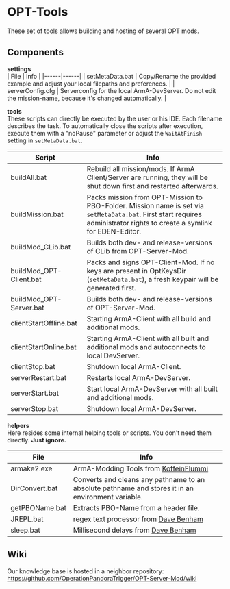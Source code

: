 # OPT-Tools

These set of tools allows building and hosting of several OPT mods.

## Components

**settings**  
| File | Info |
|------|------|
| setMetaData.bat | Copy/Rename the provided example and adjust your local filepaths and preferences. |
| serverConfig.cfg | Serverconfig for the local ArmA-DevServer. Do not edit the mission-name, because it's changed automatically. |

**tools**  
These scripts can directly be executed by the user or his IDE. Each filename describes the task.
To automatically close the scripts after execution, execute them with a "noPause" parameter or adjust the `WaitAtFinish` setting in `setMetaData.bat`.

| Script | Info |
|--------|------|
| buildAll.bat | Rebuild all mission/mods. If ArmA Client/Server are running, they will be shut down first and restarted afterwards. |
| buildMission.bat | Packs mission from OPT-Mission to PBO-Folder. Mission name is set via `setMetaData.bat`. First start requires administrator rights to create a symlink for EDEN-Editor. |
| buildMod_CLib.bat | Builds both dev- and release-versions of CLib from OPT-Server-Mod. |
| buildMod_OPT-Client.bat | Packs and signs OPT-Client-Mod. If no keys are present in OptKeysDir (`setMetaData.bat`), a fresh keypair will be generated first. |
| buildMod_OPT-Server.bat | Builds both dev- and release-versions of OPT-Server-Mod. |
| clientStartOffline.bat | Starting ArmA-Client with all build and additional mods. |
| clientStartOnline.bat | Starting ArmA-Client with all built and additional mods and autoconnects to local DevServer. |
| clientStop.bat | Shutdown local ArmA-Client. |
| serverRestart.bat | Restarts local ArmA-DevServer. |
| serverStart.bat | Start local ArmA-DevServer with all built and additional mods. |
| serverStop.bat | Shutdown local ArmA-DevServer. |

**helpers**  
Here resides some internal helping tools or scripts. You don't need them directly. **Just ignore.**

| File | Info |
|------|------|
| armake2.exe | ArmA-Modding Tools from [KoffeinFlummi](https://github.com/KoffeinFlummi/armake2) |
| DirConvert.bat | Converts and cleans any pathname to an absolute pathname and stores it in an environment variable. |
| getPBOName.bat | Extracts PBO-Name from a header file. |
| JREPL.bat | regex text processor from [Dave Benham](https://www.dostips.com/forum/viewtopic.php?t=6044) |
| sleep.bat | Millisecond delays from [Dave Benham](https://stackoverflow.com/questions/29732878/delay-a-batch-file-in-under-a-second/29879492#29879492) |

## Wiki
Our knowledge base is hosted in a neighbor repository:
https://github.com/OperationPandoraTrigger/OPT-Server-Mod/wiki